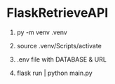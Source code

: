 # FlaskRetrieveAPI

1. py -m venv .venv

2. source .venv/Scripts/activate

3. .env file with DATABASE & URL

4. flask run | python main.py